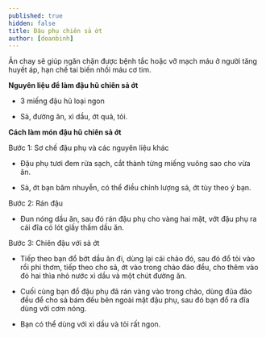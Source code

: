 ```yaml
---
published: true
hidden: false
title: Đậu phụ chiên sả ớt
author: [doanbinh]
---
```

 Ăn chay sẽ giúp ngăn chặn được bệnh tắc hoặc vỡ mạch máu ở người tăng huyết áp, hạn chế tai biến nhồi máu cơ tim.

**Nguyên liệu để làm đậu hũ chiên sả ớt**

+ 3 miếng đậu hũ loại ngon

+ Sả, đường ăn, xì dầu, ớt quả, tỏi.

**Cách làm món đậu hũ chiên sả ớt**

Bước 1: Sơ chế đậu phụ và các nguyên liệu khác

+ Đậu phụ tươi đem rửa sạch, cắt thành từng miếng vuông sao cho vừa ăn.

+ Sả, ớt bạn băm nhuyễn, có thể điều chỉnh lượng sả, ớt tùy theo ý bạn.

Bước 2: Rán đậu

+ Đun nóng dầu ăn, sau đó rán đậu phụ cho vàng hai mặt, vớt đậu phụ ra cái đĩa có lót giấy thấm dầu ăn.

Bước 3: Chiên đậu với sả ớt

+ Tiếp theo bạn đổ bớt dầu ăn đi, dùng lại cái chảo đó, sau đó đổ tỏi vào rồi phi thơm, tiếp theo cho sả, ớt vào trong chảo đảo đều, cho thêm vào đó hai thìa nhỏ nước xì dầu và một chút đường ăn.

+ Cuối cùng bạn đổ đậu phụ đã rán vàng vào trong chảo, dùng đũa đảo đều để cho sả bám đều bên ngoài mặt đậu phụ, sau đó bạn đổ ra đĩa dùng với cơm nóng.

+ Bạn có thể dùng với xì dầu và tỏi rất ngon.
